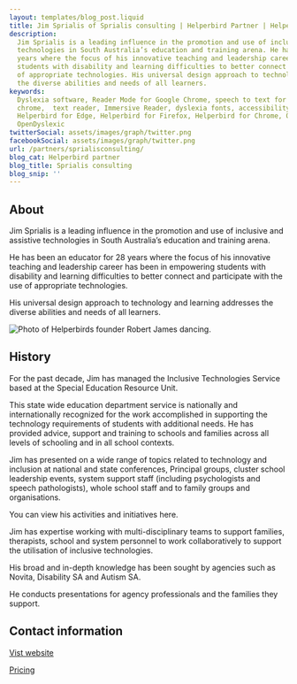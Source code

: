 ```yaml
---
layout: templates/blog_post.liquid
title: Jim Sprialis of Sprialis consulting | Helperbird Partner | Helperbird
description:
  Jim Sprialis is a leading influence in the promotion and use of inclusive and assistive
  technologies in South Australia’s education and training arena. He has been an educator for 28
  years where the focus of his innovative teaching and leadership career has been in empowering
  students with disability and learning difficulties to better connect and participate with the use
  of appropriate technologies. His universal design approach to technology and learning addresses
  the diverse abilities and needs of all learners.
keywords:
  Dyslexia software, Reader Mode for Google Chrome, speech to text for chrome, Text to speech for
  chrome,  text reader, Immersive Reader, dyslexia fonts, accessibility software, dyslexia software,
  Helperbird for Edge, Helperbird for Firefox, Helperbird for Chrome, Opendyslexic for Chrome,
  OpenDyslexic
twitterSocial: assets/images/graph/twitter.png
facebookSocial: assets/images/graph/twitter.png
url: /partners/sprialisconsulting/
blog_cat: Helperbird partner
blog_title: Sprialis consulting
blog_snip: ''
---
```


## About

Jim Sprialis is a leading influence in the promotion and use of inclusive and assistive technologies in South Australia’s education and training arena. 

He has been an educator for 28 years where the focus of his innovative teaching and leadership career has been in empowering students with disability and learning difficulties to better connect and participate with the use of appropriate technologies. 

His universal design approach to technology and learning addresses the diverse abilities and needs of all learners.

![Photo of Helperbirds founder Robert James dancing.](https://www.sprialisconsulting.com/uploads/3/0/7/0/30701617/dsc-0063_orig.jpg)


## History


For the past decade, Jim has managed the Inclusive Technologies Service based at the Special Education Resource Unit.  

This state wide education department service is nationally and internationally recognized for the work accomplished in supporting the technology requirements of students with additional needs.
He has provided advice, support and training to schools and families across all levels of schooling and in all school contexts.

Jim has presented on a wide range of topics related to technology and inclusion at national and
state conferences, Principal groups, cluster school leadership events, system support staff (including psychologists and speech pathologists), whole school staff and to family groups and organisations.

You can view his activities and initiatives here.

Jim has expertise working with multi-disciplinary teams to support families, therapists, school and system personnel to work collaboratively to support the utilisation of inclusive technologies. 

His broad and in-depth knowledge has been sought by agencies such as Novita, Disability SA and Autism SA. 

He conducts presentations for agency professionals and the families they support.

## Contact information

[Vist website](https://www.sprialisconsulting.com/about.html)

[Pricing](/pricing)
